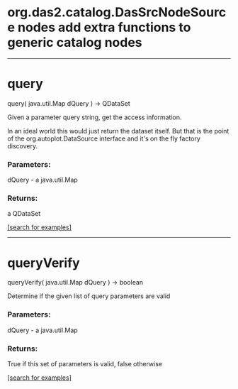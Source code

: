 # org.das2.catalog.DasSrcNodeSource nodes add extra functions to generic catalog nodes
***
<a name="query"></a>
# query
query( java.util.Map dQuery ) &rarr; QDataSet

Given a parameter query string, get the access information.  
 
 In an ideal world this would just return the dataset itself.  But that is the 
 point of the org.autoplot.DataSource interface and it's on the fly factory
 discovery.

### Parameters:
dQuery - a java.util.Map

### Returns:
a QDataSet


<a href="https://github.com/autoplot/dev/search?q=query&unscoped_q=query">[search for examples]</a>

***
<a name="queryVerify"></a>
# queryVerify
queryVerify( java.util.Map dQuery ) &rarr; boolean

Determine if the given list of query parameters are valid

### Parameters:
dQuery - a java.util.Map

### Returns:
True if this set of parameters is valid, false otherwise

<a href="https://github.com/autoplot/dev/search?q=queryVerify&unscoped_q=queryVerify">[search for examples]</a>

